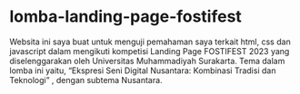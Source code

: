 # lomba-landing-page-fostifest
Websita ini saya buat untuk menguji pemahaman saya terkait html, css dan javascript dalam mengikuti kompetisi Landing Page FOSTIFEST 2023 yang diselenggarakan oleh Universitas Muhammadiyah Surakarta.  Tema dalam lomba ini yaitu, “Ekspresi Seni Digital Nusantara: Kombinasi Tradisi dan Teknologi” , dengan subtema Nusantara.
